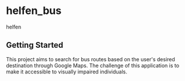 # helfen_bus

helfen

## Getting Started

This project aims to search for bus routes based on the user's desired destination through Google 
Maps. The challenge of this application is to make it accessible to visually impaired individuals.
